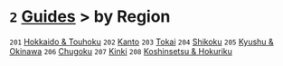 # `2` [Guides](../readme.md) > by Region

`201` [Hokkaido & Touhoku](hokkaido%20and%20touhoku/readme.md)
`202` [Kanto](kanto/readme.md)
`203` [Tokai](tokai/readme.md)
`204` [Shikoku](shikoku/readme.md)
`205` [Kyushu & Okinawa](kyushu%20and%20okinawa/readme.md)
`206` [Chugoku](chugoku/readme.md)
`207` [Kinki](kinki/readme.md)
`208` [Koshinsetsu & Hokuriku](koshinsetsu%20and%20hokuriku/readme.md)
